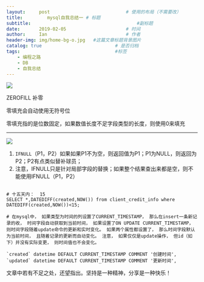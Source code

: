 ```yaml
---
layout:     post             				# 使用的布局（不需要改）
title:         mysql自我总结一 # 标题 
subtitle:    					  				#副标题
date:       2019-02-05  					# 时间
author:     Ian                  			# 作者
header-img: img/home-bg-o.jpg	#这篇文章标题背景图片
catalog: true                        	# 是否归档
tags:                              		#标签
    - 编程之路
    - DB
    - 自我总结
---
```




![](http://uniquezhangqi.oss-cn-shenzhen.aliyuncs.com/blog/2019-02-04-mysql%E7%BB%86%E8%8A%82%E4%B9%8Bzerofill.png)

ZEROFILL 补零

零填充会自动使用无符号位

零填充指的是位数固定，如果数值长度不足字段类型的长度，则使用0来填充

---

![](http://uniquezhangqi.oss-cn-shenzhen.aliyuncs.com/blog/2019-02-04-mybatis-sql%E9%AA%9A%E6%93%8D%E4%BD%9C.png)

1. `IFNULL`（P1，P2）如果如果P1不为空，则返回值为P1；P1为NULL，则返回为P2；P2有点类似替补球员； 
2. 注意，IFNULL只是针对局部字段的替换；如果整个结果查出来都是空，则不能使用IFNULL（P1，P2）


```mysql

# 十五天内：  15
SELECT *,DATEDIFF(created,NOW()) from client_credit_info where DATEDIFF(created,NOW())<15;

```

```mysql
# 在mysql中， 如果类型为时间的列设置了CURRENT_TIMESTAMP， 那么在insert一条新记录的收， 时间字段自动获取到当前时间， 如果设置了ON UPDATE CURRENT_TIMESTAMP， 则时间字段随着update命令的更新和实时变化。 如果两个属性都设置了， 那么时间字段默认为当前时间， 且随着记录的更新而自动变化。 注意， 如果仅仅是update操作， 但id（如下）并没有实际变更， 则时间值也不会变化。

`created` datetime DEFAULT CURRENT_TIMESTAMP COMMENT '创建时间',
`updated` datetime DEFAULT CURRENT_TIMESTAMP COMMENT '更新时间',

```

文章中若有不足之处，还望指出。坚持是一种精神，分享是一种快乐！


